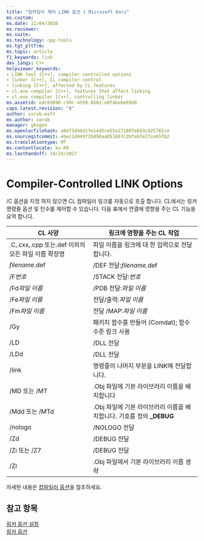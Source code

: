 ```yaml
---
title: "컴파일러 제어 LINK 옵션 | Microsoft Docs"
ms.custom: 
ms.date: 11/04/2016
ms.reviewer: 
ms.suite: 
ms.technology: cpp-tools
ms.tgt_pltfrm: 
ms.topic: article
f1_keywords: link
dev_langs: C++
helpviewer_keywords:
- LINK tool [C++], compiler-controlled options
- linker [C++], CL compiler control
- linking [C++], affected by CL features
- cl.exe compiler [C++], features that affect linking
- cl.exe compiler [C++], controlling linker
ms.assetid: e4c03896-c99c-4599-8502-e0f4bebe69d0
caps.latest.revision: "8"
author: corob-msft
ms.author: corob
manager: ghogen
ms.openlocfilehash: a0d73d46d17e14d5ce55a171887e693c425765ce
ms.sourcegitcommit: ebec1d449f2bd98aa851667c2bfeb7e27ce657b2
ms.translationtype: MT
ms.contentlocale: ko-KR
ms.lasthandoff: 10/24/2017
---
```

# <a name="compiler-controlled-link-options"></a>Compiler-Controlled LINK Options
/C 옵션을 지정 하지 않으면 CL 컴파일러 링크를 자동으로 호출 합니다. CL에서는 링커 명령줄 옵션 및 인수를 제어할 수 있습니다. 다음 표에서 연결에 영향을 주는 CL 기능을 요약 합니다.  
  
|CL 사양|링크에 영향을 주는 CL 작업|  
|----------------------|---------------------------------|  
|.C,.cxx,.cpp 또는.def 이외의 모든 파일 이름 확장명|파일 이름을 링크에 대 한 입력으로 전달합니다.|  
|*filename*.def|/DEF 전달:*filename*.def|  
|/F*번호*|/STACK 전달:*번호*|  
|/Fd*파일 이름*|/PDB 전달:*파일 이름*|  
|/Fe*파일 이름*|전달/출력:*파일 이름*|  
|/Fm*파일 이름*|전달 /MAP:*파일 이름*|  
|/Gy|패키지 함수를 만들어 (Comdat); 함수 수준 링크 사용|  
|/LD|/DLL 전달|  
|/LDd|/DLL 전달|  
|/link|명령줄의 나머지 부분을 LINK에 전달합니다.|  
|/MD 또는 /MT|.Obj 파일에 기본 라이브러리 이름을 배치합니다|  
|/Mdd 또는 /MTd|.Obj 파일에 기본 라이브러리 이름을 배치합니다. 기호를 정의 **_DEBUG**|  
|/nologo|/NOLOGO 전달|  
|/Zd|/DEBUG 전달|  
|/Zi 또는 /Z7|/DEBUG 전달|  
|/Zl|.Obj 파일에서 기본 라이브러리 이름 생략|  
  
 자세한 내용은 [컴파일러 옵션](../../build/reference/compiler-options.md)을 참조하세요.  
  
## <a name="see-also"></a>참고 항목  
 [링커 옵션 설정](../../build/reference/setting-linker-options.md)   
 [링커 옵션](../../build/reference/linker-options.md)